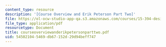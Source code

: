 ```yaml
---
content_type: resource
description: '[Course Overview and Erik Peterson Part Two]'
file: https://ol-ocw-studio-app-qa.s3.amazonaws.com/courses/15-394-designing-and-leading-the-entrepreneurial-organization-spring-2003/545021045469db67152d29d94beff747_courseoverviewanderikpetersonparttwo.pdf
file_type: application/pdf
resourcetype: Document
title: courseoverviewanderikpetersonparttwo.pdf
uid: 54502104-5469-db67-152d-29d94beff747
---
```

